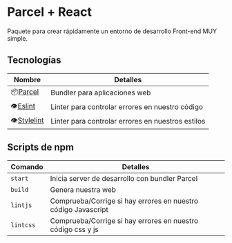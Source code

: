 # Parcel + React

Paquete para crear rápidamente un entorno de desarrollo Front-end MUY simple.

## Tecnologías

| Nombre                            | Detalles                      |
| --------------------------------- | ----------------------------- |
| 📦[Parcel](https://parceljs.org/) | Bundler para aplicaciones web |
| 👁️[Eslint](https://eslint.org/)   | Linter para controlar errores en nuestro código   |
| 👁️[Stylelint](https://stylelint.io/)  | Linter para controlar errores en nuestros estilos  |


## Scripts de npm

| Comando | Detalles                                       |
| ------- | ---------------------------------------------- |
| `start` | Inicia server de desarrollo con bundler Parcel |
| `build` | Genera nuestra web                             |
| `lintjs`    | Comprueba/Corrige si hay errores en nuestro código Javascript |
| `lintcss`   | Comprueba/Corrige si hay errores en nuestro código css y js   |
